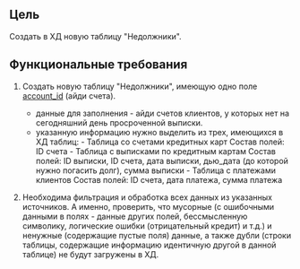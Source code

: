 ## Цель
Создать в ХД новую таблицу "Недолжники".

## Функциональные требования
1. Создать новую таблицу "Недолжники", имеющую одно поле <a href="#">account_id</a> (айди счета). 
    * данные для заполнения - айди счетов клиентов, у которых нет на сегодняшний день просроченной выписки.
    * указанную информацию нужно выделить из трех, имеющихся в ХД таблиц:
            - Таблица со счетами кредитных карт
              Состав полей: ID счета
            - Таблица с выписками по кредитным картам
              Состав полей: ID выписки, ID счета, дата выписки, дью_дата (до которой нужно погасить долг), сумма выписки
            - Таблица с платежами клиентов
              Состав полей: ID счета, дата платежа, сумма платежа

2. Необходима фильтрация и обработка всех данных из указанных источников. А именно, проверить, что мусорные (с ошибочными данными в полях - данные других полей, бессмысленную символику, логические ошибки (отрицательный кредит) и т.д.) и ненужные (содержащие пустые поля) данные, а также дубли (строки таблицы, содержащие информацию идентичную другой в данной таблице) не будут загружены в ХД.
